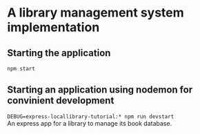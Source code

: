 # A library management system implementation

## Starting the application
`
npm start
`<br/>
## Starting an application using nodemon for convinient development 
`
DEBUG=express-locallibrary-tutorial:* npm run devstart   
`<br/> 
An express app for a library to manage its book database.